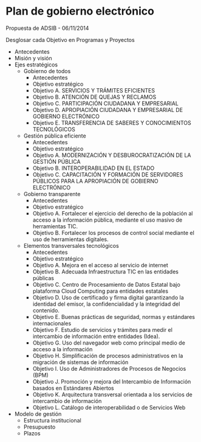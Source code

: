 # Plan de gobierno electrónico

Propuesta de ADSIB - 06/11/2014

Desglosar cada Objetivo en Programas y Proyectos

* Antecedentes
* Misión y visión
* Ejes estratégicos
  * Gobierno de todos
    * Antecedentes
    * Objetivo estratégico
    * Objetivo A. SERVICIOS Y TRÁMITES EFICIENTES
    * Objetivo B. ATENCIÓN DE QUEJAS Y RECLAMOS 
    * Objetivo C. PARTICIPACIÓN CIUDADANA Y EMPRESARIAL
    * Objetivo D. APROPIACIÓN CIUDADANA Y EMPRESARIAL DE GOBIERNO ELECTRÓNICO
    * Objetivo E. TRANSFERENCIA DE SABERES Y CONOCIMIENTOS TECNOLÓGICOS
  * Gestión pública eficiente
    * Antecedentes
    * Objetivo estratégico
    * Objetivo A. MODERNIZACIÓN Y DESBUROCRATIZACIÓN DE LA GESTIÓN PÚBLICA
    * Objetivo B. INTEROPERABILIDAD EN EL ESTADO
    * Objetivo C. CAPACITACIÓN Y FORMACIÓN DE SERVIDORES PÚBLICOS PARA LA APROPIACIÓN DE GOBIERNO ELECTRÓNICO
  * Gobierno transparente
    * Antecedentes
    * Objetivo estratégico
    * Objetivo A. Fortalecer el ejercicio del derecho de la población al acceso a la información pública, mediante el uso masivo de herramientas TIC.
    * Objetivo B. Fortalecer los procesos de control social mediante el uso de herramientas digitales.
  * Elementos transversales tecnológicos
    * Antecedentes
    * Objetivo estratégico
    * Objetivo A. Mejora en el acceso al servicio de internet
    * Objetivo B. Adecuada Infraestructura TIC en las entidades públicas
    * Objetivo C. Centro de Procesamiento de Datos Estatal bajo plataforma Cloud Computing para entidades estatales
    * Objetivo D. Uso de certificado y firma digital garantizando la identidad del emisor, la confidencialidad y la integridad del contenido.
    * Objetivo E. Buenas prácticas de seguridad, normas y estándares internacionales
    * Objetivo F. Estudio de servicios y trámites para medir el intercambio de información entre entidades (Idea).
    * Objetivo G. Uso del navegador web como principal medio de acceso a la información
    * Objetivo H. Simplificación de procesos administrativos en la migración de sistemas de información
    * Objetivo I. Uso de Administradores de Procesos de Negocios (BPM)
    * Objetivo J. Promoción y mejora del Intercambio de Información basados en Estándares Abiertos
    * Objetivo K. Arquitectura transversal orientada a los servicios de intercambio de información
    * Objetivo L. Catálogo de interoperabilidad o de Servicios Web
* Modelo de gestión
  * Estructura institucional
  * Presupuesto
  * Plazos
